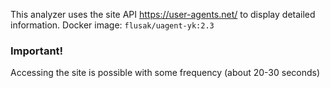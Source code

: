 This analyzer uses the site API https://user-agents.net/ to display detailed information.
Docker image: `flusak/uagent-yk:2.3`

### Important!
Accessing the site is possible with some frequency (about 20-30 seconds)
